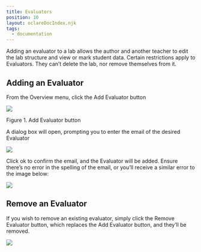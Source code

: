 ```yaml
---
title: Evaluators
position: 10
layout: oclareDocIndex.njk
tags:
  - documentation
---
```

<!--StartFragment-->

Adding an evaluator to a lab allows the author and another teacher to edit the lab structure and view or mark student data. Certain restrictions apply to Evaluators. They can’t delete the lab, nor remove themselves from it.

## Adding an Evaluator

From the Overview menu, click the Add Evaluator button

![](https://lh4.googleusercontent.com/5Tn0syC7UbG8gUbGk_PkVHKX77PUwLb18v1rqql7CAVOv_YPD3AowjTCCUHyS0Jy8zH53h7ap-AaxooAe1ohxH-uLjRt5xsbcwvcwHyPpDVmKg20APRbCiK320dbM_FINPUkB1Eq)

Figure 1. Add Evaluator button



A dialog box will open, prompting you to enter the email of the desired Evaluator

![](https://lh3.googleusercontent.com/vOiBcqkruSrHe_t4OHbTpFOoQa-DwF5j2sm3H6gIXPWWmn4Rn5VTmztHZHf9NJRfAir2Uv8W_Iq9OZWc2EmyOxmJCCktoJrVVnN2sYGFmsYiFGExPjxBX4gHbuzJVuoQSRVfK6sW)

Click ok to confirm the email, and the Evaluator will be added. Ensure there’s no error in the spelling of the email, or you’ll receive a similar error to the image below:

![](https://lh4.googleusercontent.com/BsxoRF_4n23i4pc10kQ_t2G8pqKH63AEWFi2dda_lmmKDcDfOssF3NofDDNppAYPv9A0NqHLW06TZ8UmkuZIExOzgspbv2QStPUXFGDeGP178pTgwE8cJORPRxApQ-hWUn45OLiJ)



## Remove an Evaluator

If you wish to remove an existing evaluator, simply click the Remove Evaluator button, which replaces the Add Evaluator button, and they’ll be removed.

![](https://lh6.googleusercontent.com/Fm1G1Ya3vMsZTsKO7ktZ-TMsZM2ROppD87qQYXfxm96WMdBIeNJ4O5xoQnWY_N-Z1-jL02_OIvAyDqAvhptkhNA_7sTj415AT_iv6wgoDaef7-zUMLk09sYJ4cMnePeB3n4YBGhg)

<!--EndFragment-->